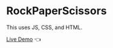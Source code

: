 # RockPaperScissors
This uses JS, CSS, and HTML.

[Live Demo](https://dependability.github.io/RockPaperScissors/) :point_left:
